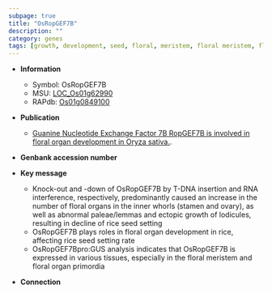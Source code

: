 ```yaml
---
subpage: true
title: "OsRopGEF7B"
description: ""
category: genes
tags: [growth, development, seed, floral, meristem, floral meristem, floral organ]
---
```


* **Information**  
    + Symbol: OsRopGEF7B  
    + MSU: [LOC_Os01g62990](http://rice.plantbiology.msu.edu/cgi-bin/ORF_infopage.cgi?orf=LOC_Os01g62990)  
    + RAPdb: [Os01g0849100](http://rapdb.dna.affrc.go.jp/viewer/gbrowse_details/irgsp1?name=Os01g0849100)  

* **Publication**  
    + [Guanine Nucleotide Exchange Factor 7B RopGEF7B is involved in floral organ development in Oryza sativa.](N+Y).

* **Genbank accession number**  

* **Key message**  
    + Knock-out and -down of OsRopGEF7B by T-DNA insertion and RNA interference, respectively, predominantly caused an increase in the number of floral organs in the inner whorls (stamen and ovary), as well as abnormal paleae/lemmas and ectopic growth of lodicules, resulting in decline of rice seed setting
    + OsRopGEF7B plays roles in floral organ development in rice, affecting rice seed setting rate
    + OsRopGEF7Bpro:GUS analysis indicates that OsRopGEF7B is expressed in various tissues, especially in the floral meristem and floral organ primordia

* **Connection**  



